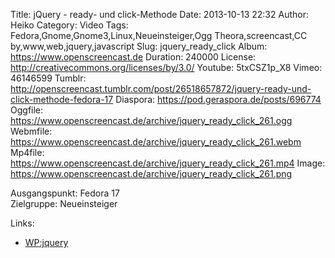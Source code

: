 Title: jQuery - ready- und click-Methode
Date: 2013-10-13 22:32
Author: Heiko
Category: Video
Tags: Fedora,Gnome,Gnome3,Linux,Neueinsteiger,Ogg Theora,screencast,CC by,www,web,jquery,javascript
Slug: jquery_ready_click
Album: https://www.openscreencast.de
Duration: 240000
License: http://creativecommons.org/licenses/by/3.0/
Youtube: 5txCSZ1p_X8
Vimeo: 46146599
Tumblr: http://openscreencast.tumblr.com/post/26518657872/jquery-ready-und-click-methode-fedora-17
Diaspora: https://pod.geraspora.de/posts/696774
Oggfile: https://www.openscreencast.de/archive/jquery_ready_click_261.ogg
Webmfile: https://www.openscreencast.de/archive/jquery_ready_click_261.webm
Mp4file: https://www.openscreencast.de/archive/jquery_ready_click_261.mp4
Image: https://www.openscreencast.de/archive/jquery_ready_click_261.png

Ausgangspunkt: Fedora 17  
Zielgruppe: Neueinsteiger  

Links:

  * [WP:jquery](https://de.wikipedia.org/wiki/JQuery "Link zu WP:jquery")

